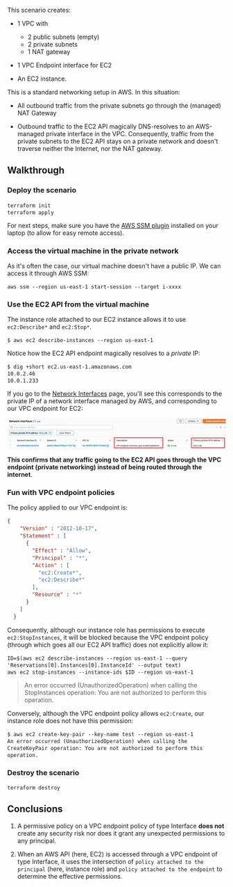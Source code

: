 This scenario creates:

* 1 VPC with
  * 2 public subnets (empty)
  * 2 private subnets
  * 1 NAT gateway

* 1 VPC Endpoint interface for EC2

* An EC2 instance.

This is a standard networking setup in AWS. In this situation:

* All outbound traffic from the private subnets go through the (managed) NAT Gateway

* Outbound traffic to the EC2 API magically DNS-resolves to an AWS-managed private interface in the VPC. Consequently, traffic from the private subnets to the EC2 API stays on a private network and doesn't traverse neither the Internet, nor the NAT gateway.

## Walkthrough

### Deploy the scenario

```
terraform init
terraform apply
```

For next steps, make sure you have the [AWS SSM plugin](https://docs.aws.amazon.com/systems-manager/latest/userguide/session-manager-working-with-install-plugin.html) installed on your laptop (to allow for easy remote access).

### Access the virtual machine in the private network

As it's often the case, our virtual machine doesn't have a public IP. We can access it through AWS SSM:

```
aws ssm --region us-east-1 start-session --target i-xxxx
```

### Use the EC2 API from the virtual machine

The instance role attached to our EC2 instance allows it to use `ec2:Describe*` and `ec2:Stop*`.

```
$ aws ec2 describe-instances --region us-east-1
```

Notice how the EC2 API endpoint magically resolves to a *private* IP:

```
$ dig +short ec2.us-east-1.amazonaws.com
10.0.2.46
10.0.1.233
```

If you go to the [Network Interfaces](https://us-east-1.console.aws.amazon.com/ec2/v2/home?region=us-east-1#NIC:) page, you'll see this corresponds to the private IP of a network interface managed by AWS, and corresponding to our VPC endpoint for EC2:

![](./screenshots/network-interfaces.png)

**This confirms that any traffic going to the EC2 API goes through the VPC endpoint (private networking) instead of being routed through the internet**.

### Fun with VPC endpoint policies

The policy applied to our VPC endpoint is:

```json
{
    "Version" : "2012-10-17",
    "Statement" : [
      {
        "Effect" : "Allow",
        "Principal" : "*",
        "Action" : [
          "ec2:Create*",
          "ec2:Describe*"
        ],
        "Resource" : "*"
      }
    ]
  }
```

Consequently, although our instance role has permissions to execute `ec2:StopInstances`, it will be blocked because the VPC endpoint policy (through which goes all our EC2 API traffic) does not explicitly allow it:

```
ID=$(aws ec2 describe-instances --region us-east-1 --query 'Reservations[0].Instances[0].InstanceId' --output text)
aws ec2 stop-instances --instance-ids $ID --region us-east-1
```

> An error occurred (UnauthorizedOperation) when calling the StopInstances operation: You are not authorized to perform this operation.

Conversely, although the VPC endpoint policy allows `ec2:Create`, our instance role does not have this permission:

```
$ aws ec2 create-key-pair --key-name test --region us-east-1
An error occurred (UnauthorizedOperation) when calling the CreateKeyPair operation: You are not authorized to perform this operation.
```

### Destroy the scenario

```
terraform destroy
```

## Conclusions

1. A permissive policy on a VPC endpoint policy of type Interface **does not** create any security risk nor does it grant any unexpected permissions to any principal.

2. When an AWS API (here, EC2) is accessed through a VPC endpoint of type Interface, it uses the intersection of `policy attached to the principal` (here, instance role) and `policy attached to the endpoint` to determine the effective permissions.